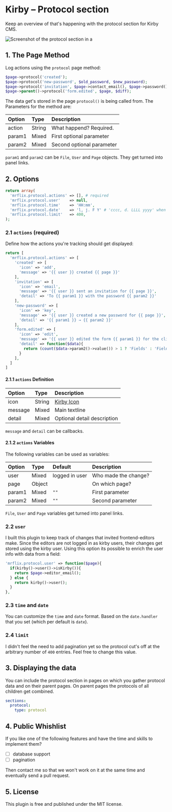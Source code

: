 # Kirby – Protocol section

Keep an overview of that's happening with the protocol section for Kirby CMS.

![Screenshot of the protocol section in a ](https://user-images.githubusercontent.com/60777/223475679-3b606edd-773c-4fc0-90c9-063c108a33cc.png)


## 1. The Page Method

Log actions using the `protocol` page method:

```php
$page->protocol('created');
$page->protocol('new-password', $old_password, $new_password);
$page->protocol('invitation', $page->contact_email(), $page->password());
$page->parent()->protocol('form.edited', $page, $diff);
```

The data get's stored in the page `protocol()` is being called from. The Parameters for the method are:

| Option | Type   | Description               |
|:-------|:-------|:--------------------------|
| action | String | What happend? Required.   |
| param1 | Mixed  | First optional parameter  |
| param2 | Mixed  | Second optional parameter |

`param1` and `param2` can be `File`, `User` and `Page` objects. They get turned into panel links.


## 2. Options

```php
return array(
  'mrflix.protocol.actions' => [], # required
  'mrflix.protocol.user'    => null,
  'mrflix.protocol.time'    => 'HH:mm',
  'mrflix.protocol.date'    => 'l, j. F Y' # 'cccc, d. LLLL yyyy' when 'date.format' is 'intl'
  'mrflix.protocol.limit'   => 400,
);
```


### 2.1 `actions` (required)

Define how the actions you're tracking should get displayed:

```php
return [
  'mrflix.protocol.actions' => [
    'created' => [
      'icon' => 'add',
      'message' => '{{ user }} created {{ page }}'
    ],
    'invitation' => [
      'icon' => 'email',
      'message' => '{{ user }} sent an invitation for {{ page }}',
      'detail' => 'To {{ param1 }} with the password {{ param2 }}'
    ],
    'new-password' => [
      'icon' => 'key',
      'message' => '{{ user }} created a new password for {{ page }}',
      'detail' => '{{ param1 }} → {{ param2 }}'
    ],
    'form.edited' => [
      'icon' => 'edit',
      'message' => '{{ user }} edited the form {{ param1 }} for the client {{ page }}',
      'detail' => function($data){
        return (count($data->param2()->value()) > 1 ? 'Fields' : 'Field') .': '. implode(', ', $data->param2()->value());
      }
    ],
  ]
]
```

#### 2.1.1 `actions` Definition

| Option  | Type   | Description                                                   |
|:--------|:-------|:--------------------------------------------------------------|
| icon    | String | [Kirby Icon](https://getkirby.com/docs/reference/panel/icons) |
| message | Mixed  | Main textline                                                 |
| detail  | Mixed  | Optional detail description                                   |

`message` and `detail` can be callbacks.

#### 2.1.2 `actions` Variables

The following variables can be used as variables:

| Option | Type   | Default        | Description          |
|:-------|:-------|:---------------|:---------------------|
| user   | Mixed  | logged in user | Who made the change? |
| page   | Object |                | On which page?       |
| param1 | Mixed  | `""`           | First parameter      |
| param2 | Mixed  | `""`           | Second parameter     |

`File`, `User` and `Page` variables get turned into panel links.


### 2.2 `user`

I built this plugin to keep track of changes that invited frontend-editors make. Since the editors are not logged in as kirby users, their changes get stored using the kirby user. Using this option its possible to enrich the user info with data from a field:

```php
'mrflix.protocol.user' => function($page){
  if(kirby()->user()->isKirby()){
    return $page->editor_email();
  } else {
    return kirby()->user();
  }
},
```

### 2.3 `time` and `date`

You can customize the `time` and `date` format. Based on the `date.handler` that you set (which per default is `date`).


### 2.4 `limit`

I didn't feel the need to add pagination yet so the protocol cut's off at the arbitrary number of `400` entries. Feel free to change this value.


## 3. Displaying the data

You can include the protocol section in pages on which you gather protocol data and on their parent pages.
On parent pages the protocols of all children get combined.

```yaml
sections:
  protocol:
    type: protocol
```

## 4. Public Whishlist

If you like one of the following features and have the time and skills to implement them?

- [ ] database support
- [ ] pagination

Then contact me so that we won't work on it at the same time and eventually send a pull request.

## 5. License

This plugin is free and published under the MIT license.
